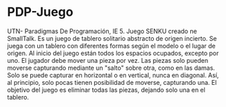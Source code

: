 # PDP-Juego
UTN- Paradigmas De Programación, IE 5. 
Juego SENKU creado ne SmallTalk. 
Es un juego de tablero solitario abstracto de origen incierto. Se juega con un tablero con diferentes formas
según el modelo o el lugar de origen. Al inicio del juego están todos los espacios ocupados, excepto por uno.
El jugador debe mover una pieza por vez. Las piezas solo pueden moverse capturando mediante un "salto"
sobre otra, como en las damas. Solo se puede capturar en horizontal o en vertical, nunca en diagonal. Así, al
principio, solo pocas tienen posibilidad de moverse, capturando una. El objetivo del juego es eliminar todas
las piezas, dejando solo una en el tablero.
